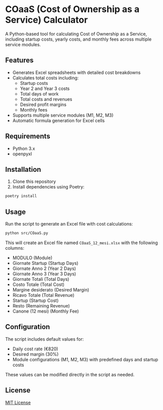 # COaaS (Cost of Ownership as a Service) Calculator

A Python-based tool for calculating Cost of Ownership as a Service, including startup costs, yearly costs, and monthly fees across multiple service modules.

## Features

- Generates Excel spreadsheets with detailed cost breakdowns
- Calculates total costs including:
  - Startup costs
  - Year 2 and Year 3 costs
  - Total days of work
  - Total costs and revenues
  - Desired profit margins
  - Monthly fees
- Supports multiple service modules (M1, M2, M3)
- Automatic formula generation for Excel cells

## Requirements

- Python 3.x
- openpyxl

## Installation

1. Clone this repository
2. Install dependencies using Poetry:
```bash
poetry install
```

## Usage

Run the script to generate an Excel file with cost calculations:

```bash
python src/COaaS.py
```

This will create an Excel file named `COaaS_12_mesi.xlsx` with the following columns:
- MODULO (Module)
- Giornate Startup (Startup Days)
- Giornate Anno 2 (Year 2 Days)
- Giornate Anno 3 (Year 3 Days)
- Giornate Totali (Total Days)
- Costo Totale (Total Cost)
- Margine desiderato (Desired Margin)
- Ricavo Totale (Total Revenue)
- Startup (Startup Cost)
- Resto (Remaining Revenue)
- Canone (12 mesi) (Monthly Fee)

## Configuration

The script includes default values for:
- Daily cost rate (€820)
- Desired margin (30%)
- Module configurations (M1, M2, M3) with predefined days and startup costs

These values can be modified directly in the script as needed.

## License

[MIT License](LICENSE)